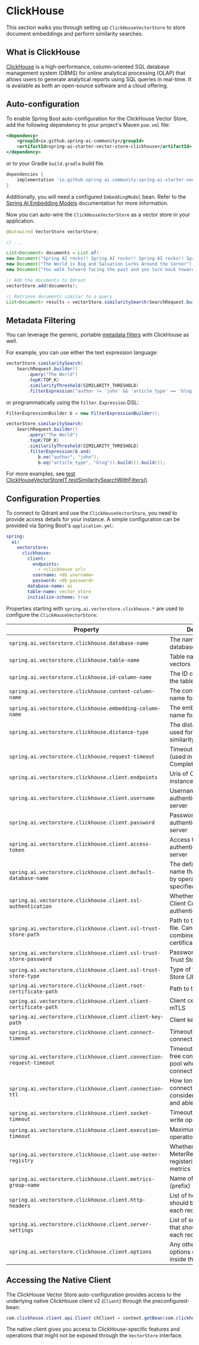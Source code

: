 # ClickHouse 

This section walks you through setting up `ClickHouseVectorStore`
to store document embeddings and perform similarity searches.

## What is ClickHouse
[ClickHouse](https://clickhouse.com/) is a high-performance, column-oriented SQL database management system (DBMS)
for online analytical processing (OLAP) that allows users to generate analytical reports using SQL queries in real-time.
It is available as both an open-source software and a cloud offering.

## Auto-configuration

To enable Spring Boot auto-configuration for the ClickHouse Vector Store,
add the following dependency to your project's Maven `pom.xml` file:

```xml
<dependency>
    <groupId>io.github.spring-ai-community</groupId>
    <artifactId>spring-ai-starter-vector-store-clickhouse</artifactId>
</dependency>
```

or to your Gradle `build.gradle` build file.

```groovy
dependencies {
    implementation 'io.github.spring-ai-community:spring-ai-starter-vector-store-clickhouse'
}
```

Additionally, you will need a configured `EmbeddingModel` bean.
Refer to the [Spring AI Embedding Models](https://docs.spring.io/spring-ai/reference/api/embeddings.html#available-implementations) documentation for more information.

Now you can auto-wire the `ClickHouseVectorStore` as a vector store in your application.

```java
@Autowired VectorStore vectorStore;

// ...

List<Document> documents = List.of(
new Document("Spring AI rocks!! Spring AI rocks!! Spring AI rocks!! Spring AI rocks!! Spring AI rocks!!", Map.of("meta1", "meta1")),
new Document("The World is Big and Salvation Lurks Around the Corner"),
new Document("You walk forward facing the past and you turn back toward the future.", Map.of("meta2", "meta2")));

// Add the documents to Qdrant
vectorStore.add(documents);

// Retrieve documents similar to a query
List<Document> results = vectorStore.similaritySearch(SearchRequest.builder().query("Spring").topK(5).build());
```

## Metadata Filtering

You can leverage the generic, portable [metadata filters](https://docs.spring.io/spring-ai/reference/api/vectordbs.html#metadata-filters) with ClickHouse as well.

For example, you can use either the text expression language:

```java
vectorStore.similaritySearch(
    SearchRequest.builder()
        .query("The World")
        .topK(TOP_K)
        .similarityThreshold(SIMILARITY_THRESHOLD)
        .filterExpression("author != 'john' && 'article_type' == 'blog'").build());
```

or programmatically using the `Filter.Expression` DSL:

```java
FilterExpressionBuilder b = new FilterExpressionBuilder();

vectorStore.similaritySearch(
    SearchRequest.builder()
        .query("The World")
        .topK(TOP_K)
        .similarityThreshold(SIMILARITY_THRESHOLD)
        .filterExpression(b.and(
            b.ne("author", "john"),
            b.eq("article_type", "blog")).build()).build());
```

For more examples, see [test ClickHouseVectorStoreIT.testSimilaritySearchWithFilters()](./src/test/java/org/springframework/ai/vectorstore/clickhouse/ClickHouseVectorStoreIT.java)

## Configuration Properties

To connect to Qdrant and use the `ClickHouseVectorStore`, you need to provide access details for your instance.
A simple configuration can be provided via Spring Boot's `application.yml`:

```yaml
spring:
  ai:
    vectorstore:
      clickhouse:
        client:
          endpoints:
            - <clickhouse url>
          username: <db username>
          password: <db password>
        database-name: ai
        table-name: vector_store
        initialize-schema: true
```

Properties starting with `spring.ai.vectorstore.clickhouse.*` are used to configure the `ClickHouseVectorStore`:

| Property                                                             | Description                                                                       | Default Value |
|----------------------------------------------------------------------|-----------------------------------------------------------------------------------|---------------|
| `spring.ai.vectorstore.clickhouse.database-name`                     | The name of the database to use                                                   | `ai`
| `spring.ai.vectorstore.clickhouse.table-name`                        | Table name to store the vectors                                                   | `vector_store`
| `spring.ai.vectorstore.clickhouse.id-column-name`                    | The ID column name for the table                                                  | `id`
| `spring.ai.vectorstore.clickhouse.content-column-name`               | The content column name for the table                                             | `content`
| `spring.ai.vectorstore.clickhouse.embedding-column-name`             | The embedding column name for the table                                           | `embedding`
| `spring.ai.vectorstore.clickhouse.distance-type`                     | The distance type to be used for vector similarity search                         | `COSINE`
| `spring.ai.vectorstore.clickhouse.request-timeout`                   | Timeout for all requests (used in CompletableFuture::get)                         | `10s`
| `spring.ai.vectorstore.clickhouse.client.endpoints`                  | Uris of CLickHouse instances                                                      | -
| `spring.ai.vectorstore.clickhouse.client.username`                   | Username for authentication with server                                           | -
| `spring.ai.vectorstore.clickhouse.client.password`                   | Password for authentication with server                                           | -
| `spring.ai.vectorstore.clickhouse.client.access-token`               | Access token for authentication with server                                       | -
| `spring.ai.vectorstore.clickhouse.client.default-database-name`      | The default database name that will be used by operations if not specified        | -
| `spring.ai.vectorstore.clickhouse.client.ssl-authentication`         | Whether to use SSL Client Certificate to authenticate with server                 | -
| `spring.ai.vectorstore.clickhouse.client.ssl-trust-store-path`       | Path to the trust store file. Cannot be combined with certificates                | -
| `spring.ai.vectorstore.clickhouse.client.ssl-trust-store-password`   | Password for the SSL Trust Store                                                  | -
| `spring.ai.vectorstore.clickhouse.client.ssl-trust-store-type`       | Type of the SSL Trust Store (JKS / PKCS12)                                        | -
| `spring.ai.vectorstore.clickhouse.client.root-certificate-path`      | Path to the key store file                                                        | -
| `spring.ai.vectorstore.clickhouse.client.client-certificate-path`    | Client certificate for mTLS                                                       | -
| `spring.ai.vectorstore.clickhouse.client.client-key-path`            | Client key for mTLS                                                               | -
| `spring.ai.vectorstore.clickhouse.client.connect-timeout`            | Timeout to establish a connection                                                 | - (Defaults set by clickhouse-client)
| `spring.ai.vectorstore.clickhouse.client.connection-request-timeout` | Timeout for waiting a free connection from a pool when all connections are leased | - (Defaults set by clickhouse-client)
| `spring.ai.vectorstore.clickhouse.client.connection-ttl`             | How long any connection would be considered as active and able for a lease        | - (Defaults set by clickhouse-client)
| `spring.ai.vectorstore.clickhouse.client.socket-timeout`             | Timeout to read and write operations                                              | - (Defaults set by clickhouse-client)
| `spring.ai.vectorstore.clickhouse.client.execution-timeout`          | Maximum time for operation to complete                                            | - (Defaults set by clickhouse-client)
| `spring.ai.vectorstore.clickhouse.client.use-meter-registry`         | Whether to inject MeterRegistry for registering client metrics                    | true
| `spring.ai.vectorstore.clickhouse.client.metrics-group-name`         | Name of metrics group (prefix)                                                    | clickhouse-client-metrics
| `spring.ai.vectorstore.clickhouse.client.http-headers`               | List of headers that should be sent with each request                             | []
| `spring.ai.vectorstore.clickhouse.client.server-settings`            | List of server settings that should be sent with each request                     | [allow_experimental_vector_similarity_index=1]
| `spring.ai.vectorstore.clickhouse.client.options`                    | Any other configuration options can be set inside this map                        | []

## Accessing the Native Client

The ClickHouse Vector Store auto-configuration provides access to the underlying native ClickHouse client v2 (`Client`)
through the preconfigured-bean:

```java
com.clickhouse.client.api.Client chClient = context.getBean(com.clickhouse.client.api.Client.class);
```

The native client gives you access to ClickHouse-specific features and operations
that might not be exposed through the `VectorStore` interface.
